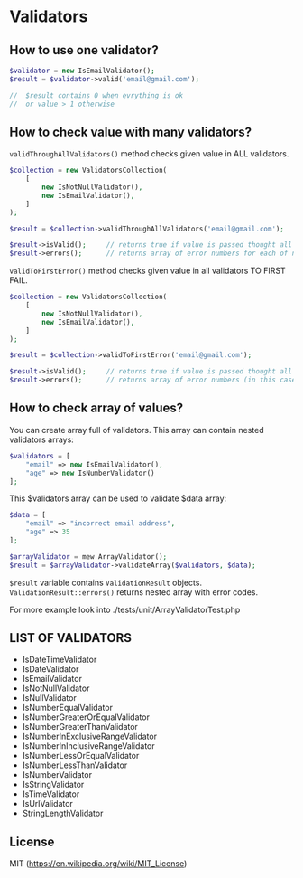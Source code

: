 # Validators

## How to use one validator?
```php
$validator = new IsEmailValidator();
$result = $validator->valid('email@gmail.com');

//  $result contains 0 when evrything is ok
//  or value > 1 otherwise

```

## How to check value with many validators?

`validThroughAllValidators()` method checks given value in ALL validators.
```php
$collection = new ValidatorsCollection(
    [
        new IsNotNullValidator(),
        new IsEmailValidator(),
    ]
);

$result = $collection->validThroughAllValidators('email@gmail.com');

$result->isValid();     // returns true if value is passed thought all validators
$result->errors();      // returns array of error numbers for each of not-passed validators

```

`validToFirstError()` method checks given value in all validators TO FIRST FAIL.
```php
$collection = new ValidatorsCollection(
    [
        new IsNotNullValidator(),
        new IsEmailValidator(),
    ]
);

$result = $collection->validToFirstError('email@gmail.com');

$result->isValid();     // returns true if value is passed thought all validators
$result->errors();      // returns array of error numbers (in this case there will be only single element in array) for each of not-passed validators

```

## How to check array of values?
You can create array full of validators. This array can contain nested validators arrays:
```php
$validators = [
    "email" => new IsEmailValidator(),
    "age" => new IsNumberValidator()
];
```

This $validators array can be used to validate $data array:
```php
$data = [
    "email" => "incorrect email address",
    "age" => 35
];

$arrayValidator = mew ArrayValidator(); 
$result = $arrayValidator->validateArray($validators, $data);
```

`$result` variable contains `ValidationResult` objects. 
`ValidationResult::errors()` returns nested array with error codes.

For more example look into ./tests/unit/ArrayValidatorTest.php


## LIST OF VALIDATORS
- IsDateTimeValidator
- IsDateValidator
- IsEmailValidator
- IsNotNullValidator
- IsNullValidator
- IsNumberEqualValidator
- IsNumberGreaterOrEqualValidator
- IsNumberGreaterThanValidator
- IsNumberInExclusiveRangeValidator
- IsNumberInInclusiveRangeValidator
- IsNumberLessOrEqualValidator
- IsNumberLessThanValidator
- IsNumberValidator
- IsStringValidator
- IsTimeValidator
- IsUrlValidator
- StringLengthValidator


## License

MIT (https://en.wikipedia.org/wiki/MIT_License)
